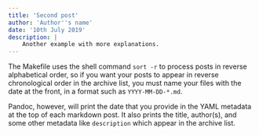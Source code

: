 ```yaml
---
title: 'Second post'
author: 'Author''s name'
date: '10th July 2019'
description: |
    Another example with more explanations.
---
```


The Makefile uses the shell command `sort -r` to process posts in
reverse alphabetical order, so if you want your posts to appear in
reverse chronological order in the archive list, you must name your
files with the date at the front, in a format such as
`YYYY-MM-DD-*.md`.

Pandoc, however, will print the date that you provide in the YAML
metadata at the top of each markdown post.
It also prints the title, author(s), and some other metadata like
`description` which appear in the archive list.
